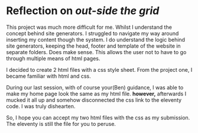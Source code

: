 # Reflection on *out-side the grid*

This project was much more difficult for me. Whilst I understand the concept behind site generators. I struggled to navigate my way around inserting my content though the system. 
I do understand the logic behind site generators, keeping the head, footer and template of the website in separate folders. Does make sense. This allows the user not to have to go through multiple means of html pages.

I decided to create 2 html files with a css style sheet. From the project one, I became familiar with html and css. 

During our last session, with of course your(Ben) guidance, I was able to make my home page look the same as my html file. **however,** afterwards I mucked it all up and somehow disconnected the css link to the eleventy code. I was truly dishearten.

So, I hope you can accept my two html files with the css as my submission. The eleventy is still the file for you to peruse.
